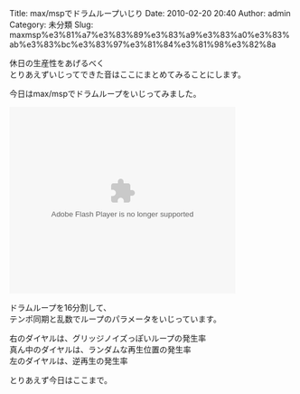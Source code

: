 Title: max/mspでドラムループいじり
Date: 2010-02-20 20:40
Author: admin
Category: 未分類
Slug: maxmsp%e3%81%a7%e3%83%89%e3%83%a9%e3%83%a0%e3%83%ab%e3%83%bc%e3%83%97%e3%81%84%e3%81%98%e3%82%8a

休日の生産性をあげるべく  
とりあえずいじってできた音はここにまとめてみることにします。

今日はmax/mspでドラムループをいじってみました。  

<object id="scPlayer" classid="clsid:d27cdb6e-ae6d-11cf-96b8-444553540000" width="400" height="330" codebase="http://download.macromedia.com/pub/shockwave/cabs/flash/swflash.cab#version=6,0,40,0"><param name="quality" value="high"></param><param name="bgcolor" value="#FFFFFF"></param><param name="flashVars" value="thumb=http://content.screencast.com/users/Ca5/folders/Jing/media/b467d096-2a7d-47ef-8eda-71a7bbb01801/FirstFrame.jpg&amp;containerwidth=802&amp;containerheight=672&amp;content=http://content.screencast.com/users/Ca5/folders/Jing/media/b467d096-2a7d-47ef-8eda-71a7bbb01801/00000003.swf"></param><param name="allowFullScreen" value="true"></param><param name="scale" value="showall"></param><param name="allowScriptAccess" value="always"></param><param name="base" value="http://content.screencast.com/users/Ca5/folders/Jing/media/b467d096-2a7d-47ef-8eda-71a7bbb01801/"></param><param name="src" value="http://content.screencast.com/users/Ca5/folders/Jing/media/b467d096-2a7d-47ef-8eda-71a7bbb01801/jingswfplayer.swf"></param><param name="flashvars" value="thumb=http://content.screencast.com/users/Ca5/folders/Jing/media/b467d096-2a7d-47ef-8eda-71a7bbb01801/FirstFrame.jpg&amp;containerwidth=802&amp;containerheight=672&amp;content=http://content.screencast.com/users/Ca5/folders/Jing/media/b467d096-2a7d-47ef-8eda-71a7bbb01801/00000003.swf"></param><param name="allowfullscreen" value="true"></param><embed id="scPlayer" type="application/x-shockwave-flash" width="400" height="330" src="http://content.screencast.com/users/Ca5/folders/Jing/media/b467d096-2a7d-47ef-8eda-71a7bbb01801/jingswfplayer.swf" base="http://content.screencast.com/users/Ca5/folders/Jing/media/b467d096-2a7d-47ef-8eda-71a7bbb01801/" allowscriptaccess="always" scale="showall" allowfullscreen="true" flashvars="thumb=http://content.screencast.com/users/Ca5/folders/Jing/media/b467d096-2a7d-47ef-8eda-71a7bbb01801/FirstFrame.jpg&amp;containerwidth=802&amp;containerheight=672&amp;content=http://content.screencast.com/users/Ca5/folders/Jing/media/b467d096-2a7d-47ef-8eda-71a7bbb01801/00000003.swf" bgcolor="#FFFFFF" quality="high"></embed></object>

ドラムループを16分割して、  
テンポ同期と乱数でループのパラメータをいじっています。

右のダイヤルは、グリッジノイズっぽいループの発生率  
真ん中のダイヤルは、ランダムな再生位置の発生率  
左のダイヤルは、逆再生の発生率

とりあえず今日はここまで。
